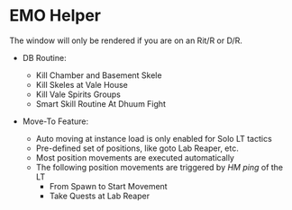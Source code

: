 # EMO Helper

The window will only be rendered if you are on an Rit/R or D/R.

- DB Routine:
    - Kill Chamber and Basement Skele
    - Kill Skeles at Vale House
    - Kill Vale Spirits Groups
    - Smart Skill Routine At Dhuum Fight

- Move-To Feature:
    - Auto moving at instance load is only enabled for Solo LT tactics
    - Pre-defined set of positions, like goto Lab Reaper, etc.
    - Most position movements are executed automatically
    - The following position movements are triggered by *HM ping* of the LT
        - From Spawn to Start Movement
        - Take Quests at Lab Reaper
